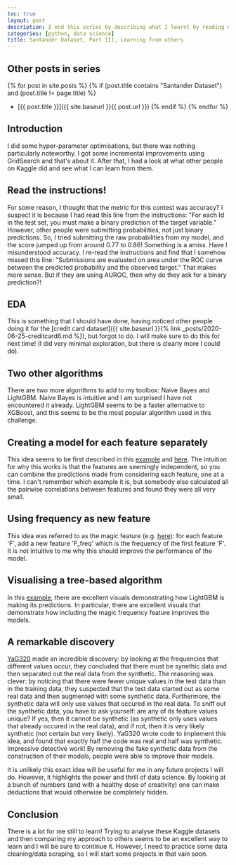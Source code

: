 ```yaml
---
toc: true
layout: post
description: I end this series by describing what I learnt by reading other people's kernals on Kaggle.
categories: [python, data science]
title: Santander Dataset, Part III, Learning from others
---
```

## Other posts in series
{% for post in site.posts %}
{% if (post.title contains "Santander Dataset") and (post.title != page.title) %}
* [{{ post.title }}]({{ site.baseurl }}{{ post.url }})
{% endif %}
{% endfor %}

## Introduction
I did some hyper-parameter optimisations, but there was nothing particularly noteworthy. I got some incremental improvements using GridSearch and that's about it. After that, I had a look at what other people on Kaggle did and see what I can learn from them.

## Read the instructions!
For some reason, I thought that the metric for this contest was accuracy? I suspect it is because I had read this line from the instructions: "For each Id in the test set, you must make a binary prediction of the target variable." However, other people were submitting probabilities, not just binary predictions. So, I tried submitting the raw probabilities from my model, and the score jumped up from around 0.77 to 0.86! Something is a amiss. Have I misunderstood accuracy.  I re-read the instructions and find that I somehow missed this line: "Submissions are evaluated on area under the ROC curve between the predicted probability and the observed target." That makes more sense. But if they are using AUROC, then why do they ask for a binary prediction?!

## EDA
This is something that I should have done, having noticed other people doing it for the [credit card dataset]({{ site.baseurl }}{% link _posts/2020-06-25-creditcard6.md %}), but forgot to do. I will make sure to do this for next time! (I did very minimal exploration, but there is clearly more I could do).

## Two other algorithms
There are two more algorithms to add to my toolbox: Naive Bayes and LightGBM.  Naive Bayes is intuitive and I am surprised I have not encountered it already. LightGBM seems to be a faster alternative to XGBoost, and this seems to be the most popular algorithm used in this challenge.

## Creating a model for each feature separately
This idea seems to be first described in this [example](https://www.kaggle.com/ymatioun/santander-model-one-feature-at-a-time) and [here](https://www.kaggle.com/cdeotte/modified-naive-bayes-santander-0-899). The intuition for why this works is that the features are seemingly independent, so you can combine the predictions made from considering each feature, one at a time. I can't remember which example it is, but somebody else calculated all the pairwise correlations between features and found they were all very small.

## Using frequency as new feature
This idea was referred to as the magic feature (e.g. [here](https://www.kaggle.com/cdeotte/200-magical-models-santander-0-920)): for each feature 'F', add a new feature 'F_freq' which is the frequency of the first feature 'F'. It is not intuitive to me why this should improve the performance of the model.

## Visualising a tree-based algorithm
In this [example](https://www.kaggle.com/cdeotte/200-magical-models-santander-0-920), there are excellent visuals demonstrating how LightGBM is making its predictions. In particular, there are excellent visuals that demonstrate how including the magic frequency feature improves the models.

## A remarkable discovery
[YaG320](https://www.kaggle.com/yag320/list-of-fake-samples-and-public-private-lb-split) made an incredible discovery: by looking at the frequencies that different values occur, they concluded that there must be synethic data and then separated out the real data from the synthetic. The reasoning was clever: by noticing that there were fewer unique values in the test data than in the training data, they suspected that the test data started out as some real data and then augmented with some synthetic data. Furthermore, the synthetic data will only use values that occured in the real data. To sniff out the synthetic data, you have to ask yourself: are any of its feature values unique? If yes, then it cannot be synthetic (as synthetic only uses values that already occured in the real data), and if not, then it is very likely synthetic (not certain but very likely). YaG320 wrote code to implement this idea, and found that exactly half the code was real and half was synthetic. Impressive detective work! By removing the fake synthetic data from the construction of their models, people were able to improve their models.

It is unlikely this exact idea will be useful for me in any future projects I will do. However, it highlights the power and thrill of data science. By looking at a bunch of numbers (and with a healthy dose of creativity) one can make deductions that would otherwise be completely hidden.

## Conclusion
There is a lot for me still to learn! Trying to analyse these Kaggle datasets and then comparing my approach to others seems to be an excellent way to learn and I will be sure to continue it. However, I need to practice some data cleaning/data scraping, so I will start some projects in that vain soon.
